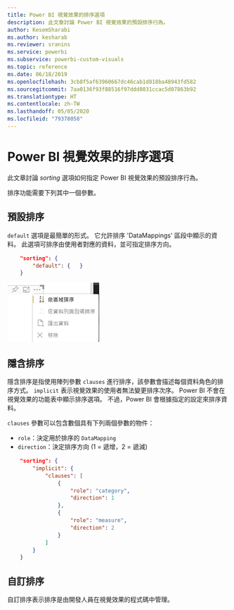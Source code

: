```yaml
---
title: Power BI 視覺效果的排序選項
description: 此文章討論 Power BI 視覺效果的預設排序行為。
author: KesemSharabi
ms.author: kesharab
ms.reviewer: sranins
ms.service: powerbi
ms.subservice: powerbi-custom-visuals
ms.topic: reference
ms.date: 06/18/2019
ms.openlocfilehash: 3cb8f5af63960667dc46cab1d818ba48943fd582
ms.sourcegitcommit: 7aa0136f93f88516f97ddd8031ccac5d07863b92
ms.translationtype: HT
ms.contentlocale: zh-TW
ms.lasthandoff: 05/05/2020
ms.locfileid: "79378058"
---
```

# <a name="sorting-options-for-power-bi-visuals"></a>Power BI 視覺效果的排序選項

此文章討論 *sorting* 選項如何指定 Power BI 視覺效果的預設排序行為。 

排序功能需要下列其中一個參數。

## <a name="default-sorting"></a>預設排序

`default` 選項是最簡單的形式。 它允許排序 'DataMappings' 區段中顯示的資料。 此選項可排序由使用者對應的資料，並可指定排序方向。

```json
    "sorting": {
        "default": {   }
    }
```

![操作功能表中的排序選項](media/sort-options/sorting.png)

## <a name="implicit-sorting"></a>隱含排序

隱含排序是指使用陣列參數 `clauses` 進行排序，該參數會描述每個資料角色的排序方式。 `implicit` 表示視覺效果的使用者無法變更排序次序。 Power BI 不會在視覺效果的功能表中顯示排序選項。 不過，Power BI 會根據指定的設定來排序資料。

`clauses` 參數可以包含數個具有下列兩個參數的物件：

- `role`：決定用於排序的 `DataMapping`
- `direction`：決定排序方向 (1 = 遞增，2 = 遞減)

```json
    "sorting": {
        "implicit": {
            "clauses": [
                {
                    "role": "category",
                    "direction": 1
                },
                {
                    "role": "measure",
                    "direction": 2
                }
            ]
        }
    }
```

## <a name="custom-sorting"></a>自訂排序

自訂排序表示排序是由開發人員在視覺效果的程式碼中管理。
